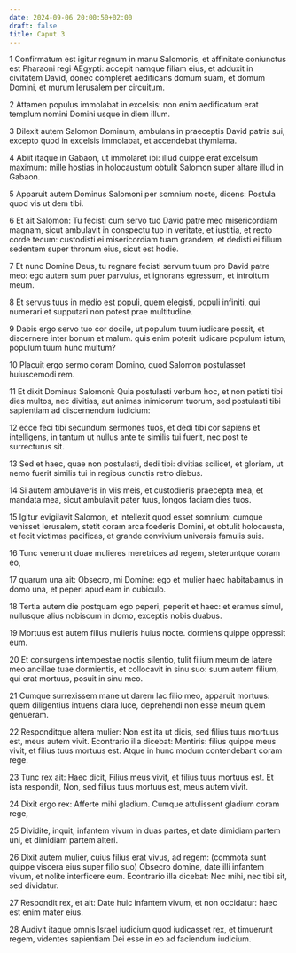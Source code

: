 ```yaml
---
date: 2024-09-06 20:00:50+02:00
draft: false
title: Caput 3
---
```





1 Confirmatum est igitur regnum in manu Salomonis, et affinitate coniunctus est Pharaoni regi AEgypti: accepit namque filiam eius, et adduxit in civitatem David, donec compleret aedificans domum suam, et domum Domini, et murum Ierusalem per circuitum.

2 Attamen populus immolabat in excelsis: non enim aedificatum erat templum nomini Domini usque in diem illum.

3 Dilexit autem Salomon Dominum, ambulans in praeceptis David patris sui, excepto quod in excelsis immolabat, et accendebat thymiama.

4 Abiit itaque in Gabaon, ut immolaret ibi: illud quippe erat excelsum maximum: mille hostias in holocaustum obtulit Salomon super altare illud in Gabaon.

5 Apparuit autem Dominus Salomoni per somnium nocte, dicens: Postula quod vis ut dem tibi.

6 Et ait Salomon: Tu fecisti cum servo tuo David patre meo misericordiam magnam, sicut ambulavit in conspectu tuo in veritate, et iustitia, et recto corde tecum: custodisti ei misericordiam tuam grandem, et dedisti ei filium sedentem super thronum eius, sicut est hodie.

7 Et nunc Domine Deus, tu regnare fecisti servum tuum pro David patre meo: ego autem sum puer parvulus, et ignorans egressum, et introitum meum.

8 Et servus tuus in medio est populi, quem elegisti, populi infiniti, qui numerari et supputari non potest prae multitudine.

9 Dabis ergo servo tuo cor docile, ut populum tuum iudicare possit, et discernere inter bonum et malum. quis enim poterit iudicare populum istum, populum tuum hunc multum?

10 Placuit ergo sermo coram Domino, quod Salomon postulasset huiuscemodi rem.

11 Et dixit Dominus Salomoni: Quia postulasti verbum hoc, et non petisti tibi dies multos, nec divitias, aut animas inimicorum tuorum, sed postulasti tibi sapientiam ad discernendum iudicium:

12 ecce feci tibi secundum sermones tuos, et dedi tibi cor sapiens et intelligens, in tantum ut nullus ante te similis tui fuerit, nec post te surrecturus sit.

13 Sed et haec, quae non postulasti, dedi tibi: divitias scilicet, et gloriam, ut nemo fuerit similis tui in regibus cunctis retro diebus.

14 Si autem ambulaveris in viis meis, et custodieris praecepta mea, et mandata mea, sicut ambulavit pater tuus, longos faciam dies tuos.

15 Igitur evigilavit Salomon, et intellexit quod esset somnium: cumque venisset Ierusalem, stetit coram arca foederis Domini, et obtulit holocausta, et fecit victimas pacificas, et grande convivium universis famulis suis.

16 Tunc venerunt duae mulieres meretrices ad regem, steteruntque coram eo,

17 quarum una ait: Obsecro, mi Domine: ego et mulier haec habitabamus in domo una, et peperi apud eam in cubiculo.

18 Tertia autem die postquam ego peperi, peperit et haec: et eramus simul, nullusque alius nobiscum in domo, exceptis nobis duabus.

19 Mortuus est autem filius mulieris huius nocte. dormiens quippe oppressit eum.

20 Et consurgens intempestae noctis silentio, tulit filium meum de latere meo ancillae tuae dormientis, et collocavit in sinu suo: suum autem filium, qui erat mortuus, posuit in sinu meo.

21 Cumque surrexissem mane ut darem lac filio meo, apparuit mortuus: quem diligentius intuens clara luce, deprehendi non esse meum quem genueram.

22 Responditque altera mulier: Non est ita ut dicis, sed filius tuus mortuus est, meus autem vivit. Econtrario illa dicebat: Mentiris: filius quippe meus vivit, et filius tuus mortuus est. Atque in hunc modum contendebant coram rege.

23 Tunc rex ait: Haec dicit, Filius meus vivit, et filius tuus mortuus est. Et ista respondit, Non, sed filius tuus mortuus est, meus autem vivit.

24 Dixit ergo rex: Afferte mihi gladium. Cumque attulissent gladium coram rege,

25 Dividite, inquit, infantem vivum in duas partes, et date dimidiam partem uni, et dimidiam partem alteri.

26 Dixit autem mulier, cuius filius erat vivus, ad regem: (commota sunt quippe viscera eius super filio suo) Obsecro domine, date illi infantem vivum, et nolite interficere eum. Econtrario illa dicebat: Nec mihi, nec tibi sit, sed dividatur.

27 Respondit rex, et ait: Date huic infantem vivum, et non occidatur: haec est enim mater eius.

28 Audivit itaque omnis Israel iudicium quod iudicasset rex, et timuerunt regem, videntes sapientiam Dei esse in eo ad faciendum iudicium.

